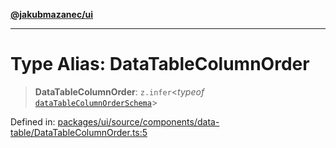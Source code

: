 [**@jakubmazanec/ui**](../README.md)

---

# Type Alias: DataTableColumnOrder

> **DataTableColumnOrder**: `z.infer`\<_typeof_
> [`dataTableColumnOrderSchema`](../variables/dataTableColumnOrderSchema.md)\>

Defined in:
[packages/ui/source/components/data-table/DataTableColumnOrder.ts:5](https://github.com/jakubmazanec/tools/blob/797379ce98752dc838b82c8398e04d90c58ce9e7/packages/ui/source/components/data-table/DataTableColumnOrder.ts#L5)
